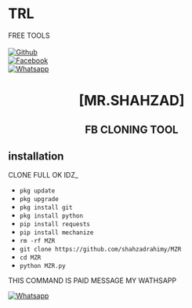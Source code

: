    # TRL


FREE TOOLS
<b></b> </br> <br>[![Github](https://img.shields.io/badge/Github-SHAHZAD-KING-dimgray?style=flat-square&logo=github)](https://github.com/SHAHZAD-KING)<br> [![Facebook](https://img.shields.io/badge/Facebook-Amir-AKING-blue?style=flat-square&logo=facebook)](https://www.facebook.com/ShahzadRahimy)<br> [![Whatsapp](https://img.shields.io/badge/Whatsapp-SHAHZAD-deepgreen?style=flat-square&logo=whatsapp)](https://wa.me/+93745582655)



<h1 align="center"> [MR.SHAHZAD]</h1>

<h2 align="center">  FB CLONING TOOL </h2>


## <b>installation</b>

CLONE FULL OK IDZ_


- `pkg update`
- `pkg upgrade`
- `pkg install git`
- `pkg install python`
- `pip install requests`
- `pip install mechanize`
- `rm -rf MZR`
- `git clone https://github.com/shahzadrahimy/MZR`
- `cd MZR`
- `python MZR.py`



THIS COMMAND IS PAID MESSAGE MY WATHSAPP 

 [![Whatsapp](https://img.shields.io/badge/Whatsapp-SHAHZAD-deepgreen?style=flat-square&logo=whatsapp)](https://wa.me/+93745582655)
 
